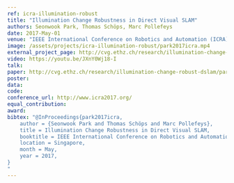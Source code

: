 ```yaml
---
ref: icra-illumination-robust
title: "Illumination Change Robustness in Direct Visual SLAM"
authors: Seonwook Park, Thomas Schöps, Marc Pollefeys
date: 2017-May-01
venue: "IEEE International Conference on Robotics and Automation (ICRA)"
image: /assets/projects/icra-illumination-robust/park2017icra.mp4
external_project_page: http://cvg.ethz.ch/research/illumination-change-robust-dslam/
video: https://youtu.be/JXnY0Wj18-I
talk: 
paper: http://cvg.ethz.ch/research/illumination-change-robust-dslam/park2017icra.pdf
poster: 
data: 
code: 
conference_url: http://www.icra2017.org/
equal_contribution: 
award: 
bibtex: "@InProceedings{park2017icra,
	author = {Seonwook Park and Thomas Schöps and Marc Pollefeys},
	title = Illumination Change Robustness in Direct Visual SLAM,
	booktitle = IEEE International Conference on Robotics and Automation (ICRA),
	location = Singapore,
	month = May,
	year = 2017,
}
"
---
```


